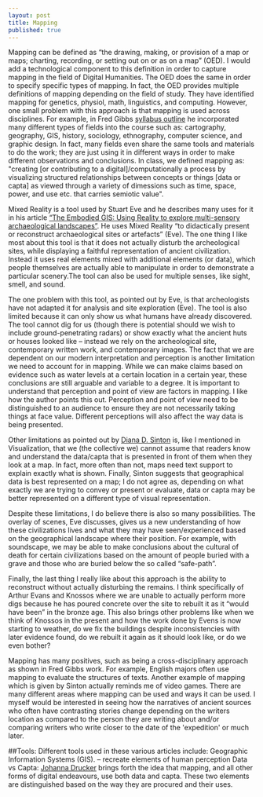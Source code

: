```yaml
---
layout: post
title: Mapping
published: true
---
```


Mapping can be defined as “the drawing, making, or provision of a map or maps; charting, recording, or setting out on or as on a map” (OED). I would add a technological component to this definition in order to capture mapping in the field of Digital Humanities. The OED does the same in order to specify specific types of mapping. In fact, the OED provides multiple definitions of mapping depending on the field of study. They have identified mapping for genetics, physiol, math, linguistics, and computing. However, one small problem with this approach is that mapping is used across disciplines. For example, in Fred Gibbs [syllabus outline]( http://fredgibbs.net/courses/digital-mapping/) he incorporated many different types of fields into the course such as: cartography, geography, GIS, history, sociology, ethnography, computer science, and graphic design. In fact, many fields even share the same tools and materials to do the work; they are just using it in different ways in order to make different observations and conclusions. In class, we defined mapping as: "creating [or contributing to a digital]/computationally a process by visualizing structured relationships between concepts or things [data or capta] as viewed through a variety of dimessions such as time, space, power, and use etc. that carries semiotic value".

Mixed Reality is a tool used by Stuart Eve and he describes many uses for it in his article [“The Embodied GIS: Using Reality to explore multi-sensory archaeological landscapes”]( http://intarch.ac.uk/journal/issue44/3/index.html). He uses Mixed Reality “to didactically present or reconstruct archaeological sites or artefacts” (Eve). The one thing I like most about this tool is that it does not actually disturb the archeological sites, while displaying a faithful representation of ancient civilization. Instead it uses real elements mixed with additional elements (or data), which people themselves are actually able to manipulate in order to demonstrate a particular scenery.The tool can also be used for multiple senses, like sight, smell, and sound.

The one problem with this tool, as pointed out by Eve, is that archeologists have not adapted it for analysis and site exploration (Eve). The tool is also limited because it can only show us what humans have already discovered. The tool cannot dig for us (though there is potential should we wish to include ground-penetrating radars) or show exactly what the ancient huts or houses looked like – instead we rely on the archeological site, contemporary written work, and contemporary images. The fact that we are dependent on our modern interpretation and perception is another limitation we need to account for in mapping. While we can make claims based on evidence such as water levels at a certain location in a certain year, these conclusions are still arguable and variable to a degree. It is important to understand that perception and point of view are factors in mapping. I like how the author points this out. Perception and point of view need to be distinguished to an audience to ensure they are not necessarily taking things at face value. Different perceptions will also affect the way data is being presented.

Other limitations as pointed out by [Diana D. Sinton]( https://digitalpedagogy.mla.hcommons.org/keywords/mapping/) is, like I mentioned in Visualization, that we (the collective we) cannot assume that readers know and understand the data/capta that is presented in front of them when they look at a map. In fact, more often than not, maps need text support to explain exactly what is shown. Finally, Sinton suggests that geographical data is best represented on a map; I do not agree as, depending on what exactly we are trying to convey or present or evaluate, data or capta may be better represented on a different type of visual representation.

Despite these limitations, I do believe there is also so many possibilities. The overlay of scenes, Eve discusses, gives us a new understanding of how these civilizations lives and what they may have seen/experienced based on the geographical landscape where their position. For example, with soundscape, we may be able to make conclusions about the cultural of death for certain civilizations based on the amount of people buried with a grave and those who are buried below the so called “safe-path”. 

Finally, the last thing I really like about this approach is the ability to reconstruct without actually disturbing the remains. I think specifically of Arthur Evans and Knossos where we are unable to actually perform more digs because he has poured concrete over the site to rebuilt it as it “would have been” in the bronze age. This also brings other problems like when we think of Knossos in the present and how the work done by Evens is now starting to weather, do we fix the buildings despite inconsistencies with later evidence found, do we rebuilt it again as it should look like, or do we even bother?

Mapping has many positives, such as being a cross-disciplinary approach as shown in Fred Gibbs work. For example, English majors often use mapping to evaluate the structures of texts. Another example of mapping which is given by Sinton actually reminds me of video games. There are many different areas where mapping can be used and ways it can be used. I myself would be interested in seeing how the narratives of ancient sources who often have contrasting stories change depending on the writers location as compared to the person they are writing about and/or comparing writers who write closer to the date of the 'expedition' or much later.

##Tools:
Different tools used in these various articles include: Geographic Information Systems (GIS). – recreate elements of human perception
Data vs Capta: [Johanna Drucker](http://www.digitalhumanities.org/dhq/vol/5/1/000091/000091.html)  brings forth the idea that mapping, and all other forms of digital endeavours, use both data and capta. These two elements are distinguished based on the way they are procured and their uses. 
